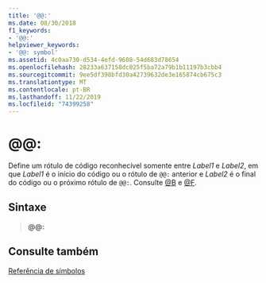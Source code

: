 ```yaml
---
title: '@@:'
ms.date: 08/30/2018
f1_keywords:
- '@@:'
helpviewer_keywords:
- '@@: symbol'
ms.assetid: 4c0aa730-d534-4efd-9608-54d683d78654
ms.openlocfilehash: 28233a637158dc025f5ba72a79b1b11197b3cbb4
ms.sourcegitcommit: 9ee5df398bfd30a42739632de3e165874cb675c3
ms.translationtype: MT
ms.contentlocale: pt-BR
ms.lasthandoff: 11/22/2019
ms.locfileid: "74399258"
---
```

# <a name=""></a>\@\@:

Define um rótulo de código reconhecível somente entre *Label1* e *Label2*, em que *Label1* é o início do código ou o rótulo de `@@:` anterior e *Label2* é o final do código ou o próximo rótulo de `@@:`. Consulte [\@B](../../assembler/masm/at-b.md) e [\@F](../../assembler/masm/at-f.md).

## <a name="syntax"></a>Sintaxe

> **\@\@:**

## <a name="see-also"></a>Consulte também

[Referência de símbolos](symbols-reference.md)
